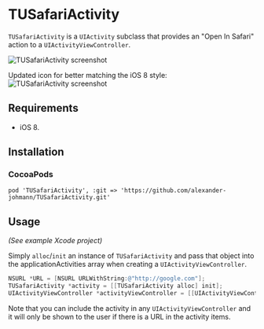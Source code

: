# TUSafariActivity

`TUSafariActivity` is a `UIActivity` subclass that provides an "Open In Safari" action to a `UIActivityViewController`.

![TUSafariActivity screenshot](http://f.cl.ly/items/3e3W360A0f0v0Z392u0W/iOS%20Simulator%20Screen%20Shot%20Oct%204,%202014,%2011.54.20%20AM.png "TUSafariActivity screenshot")

Updated icon for better matching the iOS 8 style:
![TUSafariActivity screenshot](http://f.cl.ly/items/380B2a3t0S1T26242K3a/iOS%20Simulator%20Screen%20Shot%2007.01.2015%2022.24.50.png "TUSafariActivity screenshot")


## Requirements

- iOS 8.

## Installation

### CocoaPods

    pod 'TUSafariActivity', :git => 'https://github.com/alexander-johmann/TUSafariActivity.git'

## Usage

*(See example Xcode project)*

Simply `alloc`/`init` an instance of `TUSafariActivity` and pass that object into the applicationActivities array when creating a `UIActivityViewController`.

```objectivec
NSURL *URL = [NSURL URLWithString:@"http://google.com"];
TUSafariActivity *activity = [[TUSafariActivity alloc] init];
UIActivityViewController *activityViewController = [[UIActivityViewController alloc] initWithActivityItems:@[URL] applicationActivities:@[activity]];
```

Note that you can include the activity in any `UIActivityViewController` and it will only be shown to the user if there is a URL in the activity items.